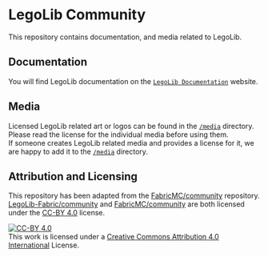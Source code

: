 # LegoLib Community  
This repository contains documentation, and media related to LegoLib.  

## Documentation  
You will find LegoLib documentation on the [`LegoLib Documentation`](https://legolib-fabric.mclegoman.com) website.  

## Media  
Licensed LegoLib related art or logos can be found in the [`/media`](https://github.com/LegoLib-Fabric/community/tree/main/media) directory.  
Please read the license for the individual media before using them.  
If someone creates LegoLib related media and provides a license for it, we are happy to add it to the [`/media`](https://github.com/LegoLib-Fabric/community/tree/main/media) directory.  

## Attribution and Licensing  
This repository has been adapted from the [FabricMC/community](https://github.com/FabricMC/community) repository.  
[LegoLib-Fabric/community](https://github.com/LegoLib-Fabric/community) and [FabricMC/community](https://github.com/FabricMC/community) are both licensed under the [CC-BY 4.0](https://creativecommons.org/licenses/by/4.0/) license.  

[![CC-BY 4.0](https://i.creativecommons.org/l/by/4.0/80x15.png)](http://creativecommons.org/licenses/by/4.0/)  
This work is licensed under a [Creative Commons Attribution 4.0 International](http://creativecommons.org/licenses/by/4.0/) License.
